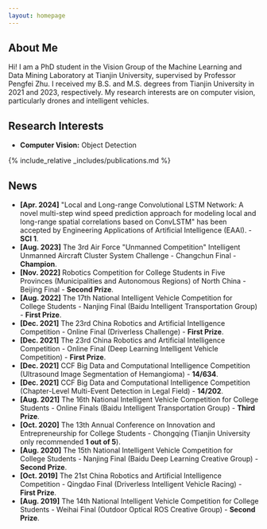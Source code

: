 ```yaml
---
layout: homepage
---
```


## About Me

Hi! I am a PhD student in the Vision Group of the Machine Learning and Data Mining Laboratory at Tianjin University, supervised by Professor Pengfei Zhu. I received my B.S. and M.S. degrees from Tianjin University in 2021 and 2023, respectively. My research interests are on computer vision, particularly drones and intelligent vehicles.

## Research Interests

- **Computer Vision:**  Object Detection

{% include_relative _includes/publications.md %}

## News
- **[Apr. 2024]** "Local and Long-range Convolutional LSTM Network: A novel multi-step wind speed prediction approach for modeling local and long-range spatial correlations based on ConvLSTM" has been accepted by Engineering Applications of Artificial Intelligence (EAAI). - **SCI 1**.
- **[Aug. 2023]** The 3rd Air Force "Unmanned Competition" Intelligent Unmanned Aircraft Cluster System Challenge - Changchun Final - **Champion**.
- **[Nov. 2022]** Robotics Competition for College Students in Five Provinces (Municipalities and Autonomous Regions) of North China - Beijing Final - **Second Prize**.
- **[Aug. 2022]** The 17th National Intelligent Vehicle Competition for College Students - Nanjing Final (Baidu Intelligent Transportation Group) - **First Prize**.
- **[Dec. 2021]** The 23rd China Robotics and Artificial Intelligence Competition - Online Final (Driverless Challenge) - **First Prize**.
- **[Dec. 2021]** The 23rd China Robotics and Artificial Intelligence Competition - Online Final (Deep Learning Intelligent Vehicle Competition) - **First Prize**.
- **[Dec. 2021]** CCF Big Data and Computational Intelligence Competition (Ultrasound Image Segmentation of Hemangioma) - **14/634**.
- **[Dec. 2021]** CCF Big Data and Computational Intelligence Competition (Chapter-Level Multi-Event Detection in Legal Field) - **14/202**.
- **[Aug. 2021]** The 16th National Intelligent Vehicle Competition for College Students - Online Finals (Baidu Intelligent Transportation Group) - **Third Prize**.
- **[Oct. 2020]** The 13th Annual Conference on Innovation and Entrepreneurship for College Students - Chongqing (Tianjin University only recommended **1 out of 5**).
- **[Aug. 2020]** The 15th National Intelligent Vehicle Competition for College Students - Nanjing Final (Baidu Deep Learning Creative Group) - **Second Prize**.
- **[Oct. 2019]** The 21st China Robotics and Artificial Intelligence Competition - Qingdao Final (Driverless Intelligent Vehicle Racing) - **First Prize**.
- **[Aug. 2019]** The 14th National Intelligent Vehicle Competition for College Students - Weihai Final (Outdoor Optical ROS Creative Group) - **Second Prize**.



